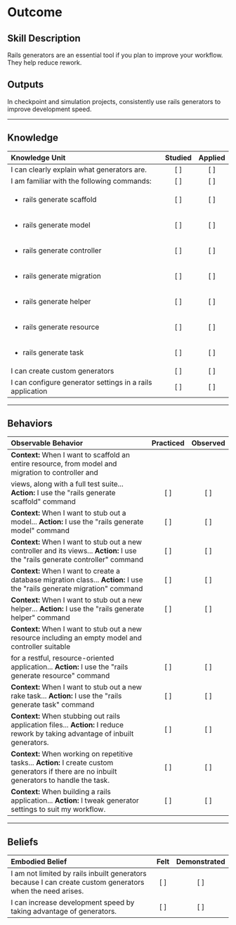 # Outcome

Skill Description
----------
Rails generators are an essential tool if you plan to improve your workflow. They help reduce rework.

Outputs
----------
In checkpoint and simulation projects, consistently use rails generators to improve development speed.

----------
## **Knowledge**


| Knowledge Unit   |      Studied      | Applied |
|:-------------|:------------------:|:--------:|
| I can clearly explain what generators are. | [ ] | [ ]  |
| I am familiar with the following commands: | [ ] | [ ]  |
| <ul><li> rails generate scaffold | [ ] | [ ]  |
| <ul><li>rails generate model | [ ] | [ ]  |
| <ul><li> rails generate controller | [ ] | [ ]  |
| <ul><li> rails generate migration | [ ] | [ ]  |
| <ul><li> rails generate helper | [ ] | [ ]  |
| <ul><li> rails generate resource | [ ] | [ ]  |
| <ul><li> rails generate task | [ ] | [ ]  |
| I can create custom generators | [ ] | [ ]  |
| I can configure generator settings in a rails application | [ ] | [ ]  |


----------


## **Behaviors**

| Observable Behavior   |      Practiced      | Observed |
|:-------------|:------------------:|:--------:|
| **Context:** When I want to scaffold an entire resource, from model and migration to controller and
    views, along with a full test suite... **Action:** I use the "rails generate scaffold" command | [ ] | [ ]  |
| **Context:** When I want to stub out a model... **Action:** I use the "rails generate model" command | [ ] | [ ]  |
| **Context:** When I want to stub out a new controller and its views... **Action:** I use the "rails generate controller" command | [ ] | [ ]  |
| **Context:** When I want to create a database migration class... **Action:** I use the "rails generate migration" command | [ ] | [ ]  |
| **Context:** When I want to stub out a new helper... **Action:** I use the "rails generate helper" command | [ ] | [ ]  |
| **Context:** When I want to stub out a new resource including an empty model and controller suitable
    for a restful, resource-oriented application... **Action:** I use the "rails generate resource" command | [ ] | [ ]  |
| **Context:** When I want to stub out a new rake task... **Action:** I use the "rails generate task" command | [ ] | [ ]  |
| **Context:** When stubbing out rails application files... **Action:** I reduce rework by taking advantage of inbuilt generators. | [ ] | [ ]  |
| **Context:** When working on repetitive tasks... **Action:** I create custom generators if there are no inbuilt generators to handle the task. | [ ] | [ ]  |
| **Context:** When building a rails application... **Action:** I tweak generator settings to suit my workflow. | [ ] | [ ]  |



----------


## **Beliefs**


| Embodied Belief   |      Felt      | Demonstrated |
|:-------------|:------------------:|:--------:|
| I am not limited by rails inbuilt generators because I can create custom generators when the need arises. | [ ] | [ ]  |
| I can increase development speed by taking advantage of generators. | [ ] | [ ]  |
